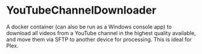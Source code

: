 # YouTubeChannelDownloader
A docker container (can also be run as a Windows console app) to download all videos from a YouTube channel in the highest quality available, and move them via SFTP to another device for processing. This is ideal for Plex.
